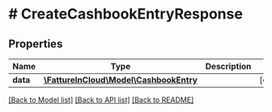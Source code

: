 # # CreateCashbookEntryResponse

## Properties

Name | Type | Description | Notes
------------ | ------------- | ------------- | -------------
**data** | [**\FattureInCloud\Model\CashbookEntry**](CashbookEntry.md) |  | [optional]

[[Back to Model list]](../../README.md#models) [[Back to API list]](../../README.md#endpoints) [[Back to README]](../../README.md)
